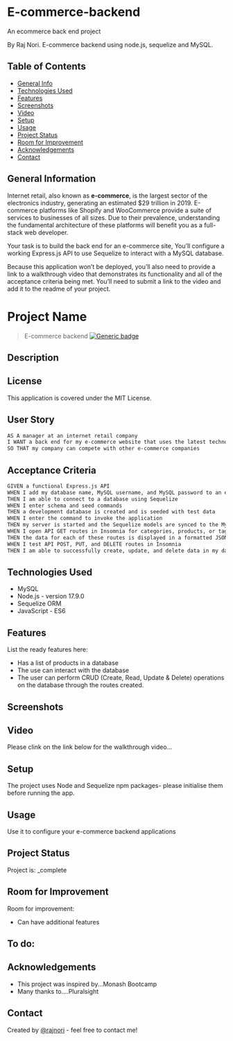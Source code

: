# E-commerce-backend
An ecommerce back end project 


By Raj Nori. E-commerce backend using node.js, sequelize and MySQL.


## Table of Contents
* [General Info](#general-information)
* [Technologies Used](#technologies-used)
* [Features](#features)
* [Screenshots](#screenshots)
* [Video](#Video-walkthrough)
* [Setup](#setup)
* [Usage](#usage)
* [Project Status](#project-status)
* [Room for Improvement](#room-for-improvement)
* [Acknowledgements](#acknowledgements)
* [Contact](#contact)



## General Information
Internet retail, also known as **e-commerce**, is the largest sector of the electronics industry, generating an estimated $29 trillion in 2019. E-commerce platforms like Shopify and WooCommerce provide a suite of services to businesses of all sizes. Due to their prevalence, understanding the fundamental architecture of these platforms will benefit you as a full-stack web developer. </br>

Your task is to build the back end for an e-commerce site, You’ll configure a working Express.js API to use Sequelize to interact with a MySQL database.</br>

Because this application won’t be deployed, you’ll also need to provide a link to a walkthrough video that demonstrates its functionality and all of the acceptance criteria being met. You’ll need to submit a link to the video and add it to the readme of your project.</br>

# Project Name

> E-commerce backend
[![Generic badge](https://img.shields.io/badge/License-MIT-yellowgreen.svg)](https://shields.io/)

## Description


## License
This application is covered under the MIT License.

## User Story

```md
AS A manager at an internet retail company
I WANT a back end for my e-commerce website that uses the latest technologies
SO THAT my company can compete with other e-commerce companies
```

## Acceptance Criteria

```md
GIVEN a functional Express.js API
WHEN I add my database name, MySQL username, and MySQL password to an environment variable file
THEN I am able to connect to a database using Sequelize
WHEN I enter schema and seed commands
THEN a development database is created and is seeded with test data
WHEN I enter the command to invoke the application
THEN my server is started and the Sequelize models are synced to the MySQL database
WHEN I open API GET routes in Insomnia for categories, products, or tags
THEN the data for each of these routes is displayed in a formatted JSON
WHEN I test API POST, PUT, and DELETE routes in Insomnia
THEN I am able to successfully create, update, and delete data in my database
```


## Technologies Used
- MySQL
- Node.js - version 17.9.0
- Sequelize ORM
- JavaScript - ES6



## Features
List the ready features here:
- Has a list of products in a database
- The use can interact with the database
- The user can perform CRUD (Create, Read, Update & Delete) operations on the database through the routes created.



## Screenshots

## Video
Please clink on the link below for the walkthrough video...<br />


## Setup
The project uses Node and Sequelize npm packages- please initialise them before running the app.


## Usage
Use it to configure your e-commerce backend applications 


## Project Status
Project is: _complete

## Room for Improvement

Room for improvement:
- Can have additional features 

To do:
- 


## Acknowledgements
- This project was inspired by...Monash Bootcamp
- Many thanks to....Pluralsight 


## Contact
Created by [@rajnori](https://rajnori.github.io/Portfolio-project/) - feel free to contact me!
